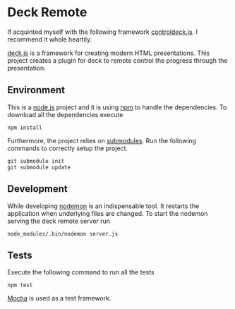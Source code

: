 Deck Remote
===========

If acquinted myself with the following framework [controldeck.js][7].
I recommend it whole heartily.

[deck.js][1] is a framework for creating modern HTML
presentations. This project creates a plugin for deck to remote
control the progress through the presentation.

Environment
-----------

This is a [node.js][2] project and it is using [npm][3] to handle the
dependencies. To download all the dependencies execute

    npm install

Furthermore, the project relies on [submodules][6]. Run the following
commands to correctly setup the project.

    git submodule init
    git submodule update

Development
-----------

While developing [nodemon][5] is an indispensable tool. It restarts
the application when underlying files are changed. To start the
nodemon serving the deck remote server run

    node_modules/.bin/nodemon server.js

Tests
-----

Execute the following command to run all the tests

    npm test

[Mocha][4] is used as a test framework.


[1]: http://imakewebthings.com/deck.js/ "Homepage for deck.js"
[2]: http://nodejs.org/ "Homepage for node.js"
[3]: https://npmjs.org/ "Homepage for npm"
[4]: http://visionmedia.github.com/mocha/ "Homepage for Mocha"
[5]: https://github.com/remy/nodemon "nodemon on GitHub"
[6]: http://git-scm.com/book/en/Git-Tools-Submodules "Submodule documentation for git"
[7]: http://dfcb.github.com/controldeck.js/ "Controldeck.js homepage"
